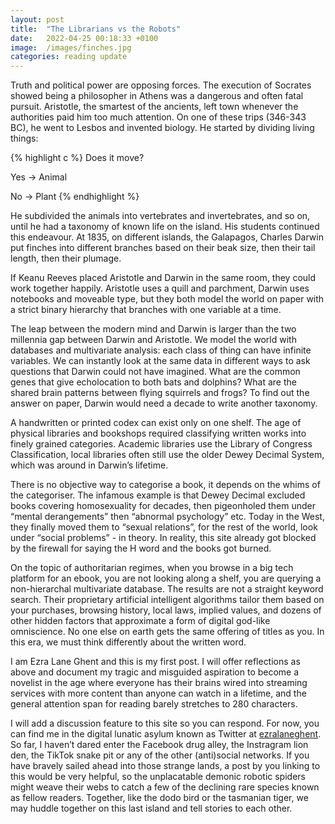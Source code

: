 ```yaml
---
layout: post
title:  "The Librarians vs the Robots"
date:   2022-04-25 00:18:33 +0100
image:  /images/finches.jpg
categories: reading update
---
```


Truth and political power are opposing forces. The execution of Socrates showed being a philosopher in Athens was a dangerous and often fatal pursuit. Aristotle, the smartest of the ancients, left town whenever the authorities paid him too much attention. On one of these trips (346-343 BC), he went to Lesbos and invented biology. He started by dividing living things:

{% highlight c %}
Does it move?

Yes -> Animal

No -> Plant
{% endhighlight %}

He subdivided the animals into vertebrates and invertebrates, and so on, until he had a taxonomy of known life on the island. His students continued this endeavour. At 1835, on different islands, the Galapagos, Charles Darwin put finches into different branches based on their beak size, then their tail length, then their plumage.

If Keanu Reeves placed Aristotle and Darwin in the same room, they could work together happily. Aristotle uses a quill and parchment, Darwin uses notebooks and moveable type, but they both model the world on paper with a strict binary hierarchy that branches with one variable at a time.

The leap between the modern mind and Darwin is larger than the two millennia gap between Darwin and Aristotle. We model the world with databases and multivariate analysis: each class of thing can have infinite variables. We can instantly look at the same data in different ways to ask questions that Darwin could not have imagined. What are the common genes that give echolocation to both bats and dolphins? What are the shared brain patterns between flying squirrels and frogs? To find out the answer on paper, Darwin would need a decade to write another taxonomy. 

A handwritten or printed codex can exist only on one shelf. The age of physical libraries and bookshops required classifying written works into finely grained categories. Academic libraries use the Library of Congress Classification, local libraries often still use the older Dewey Decimal System, which was around in Darwin’s lifetime.

There is no objective way to categorise a book, it depends on the whims of the categoriser. The infamous example is that Dewey Decimal excluded books covering homosexuality for decades, then pigeonholed them under “mental derangements” then “abnormal psychology” etc. Today in the West, they finally moved them to “sexual relations”, for the rest of the world, look under “social problems” - in theory. In reality, this site already got blocked by the firewall for saying the H word and the books got burned. 

On the topic of authoritarian regimes, when you browse in a big tech platform for an ebook, you are not looking along a shelf, you are querying a non-hierarchal multivariate database. The results are not a straight keyword search. Their proprietary artificial intelligent algorithms tailor them based on your purchases, browsing history, local laws, implied values, and dozens of other hidden factors that approximate a form of digital god-like omniscience. No one else on earth gets the same offering of titles as you. In this era, we must think differently about the written word.

I am Ezra Lane Ghent and this is my first post. I will offer reflections as above and document my tragic and misguided aspiration to become a novelist in the age where everyone has their brains wired into streaming services with more content than anyone can watch in a lifetime, and the general attention span for reading barely stretches to 280 characters.

I will add a discussion feature to this site so you can respond. For now, you can find me in the digital lunatic asylum known as Twitter at [ezralaneghent]. So far, I haven’t dared enter the Facebook drug alley, the Instragram lion den, the TikTok snake pit or any of the other (anti)social networks. If you have bravely sailed ahead into those strange lands, a post by you linking to this would be very helpful, so the unplacatable demonic robotic spiders might weave their webs to catch a few of the declining rare species known as fellow readers. Together, like the dodo bird or the tasmanian tiger, we may huddle together on this last island and tell stories to each other.

[ezralaneghent]: https://twitter.com/ezralaneghent
